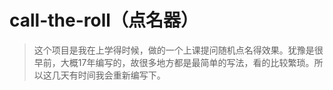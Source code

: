 ﻿# ﻿﻿call-the-roll（点名器）> 这个项目是我在上学得时候，做的一个上课提问随机点名得效果。犹豫是很早前，大概17年编写的，故很多地方都是最简单的写法，看的比较繁琐。所以这几天有时间我会重新编写下。